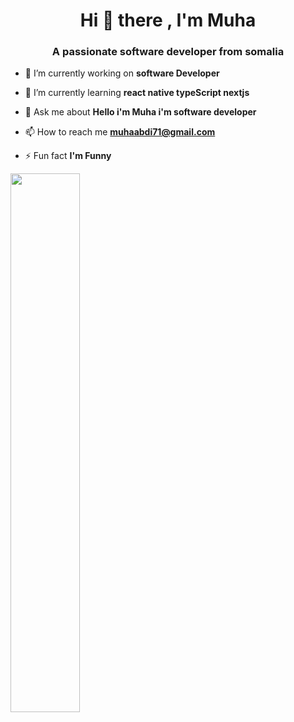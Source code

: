 


<h1 align="center">Hi 👋 there , I'm Muha</h1>
<h3 align="center">A passionate software developer from somalia</h3>

- 🔭 I’m currently working on **software Developer**

- 🌱 I’m currently learning **react native typeScript nextjs**

- 💬 Ask me about **Hello i'm Muha i'm software developer**

- 📫 How to reach me **muhaabdi71@gmail.com**

- ⚡ Fun fact **I'm Funny**



<img width="47%" align="left" src="http://github-readme-streak-stats.herokuapp.com/?user=Muwaahib&theme=shades-of-purple&hide_border=true&date_format=j%20M%5B%20Y%5D" />
